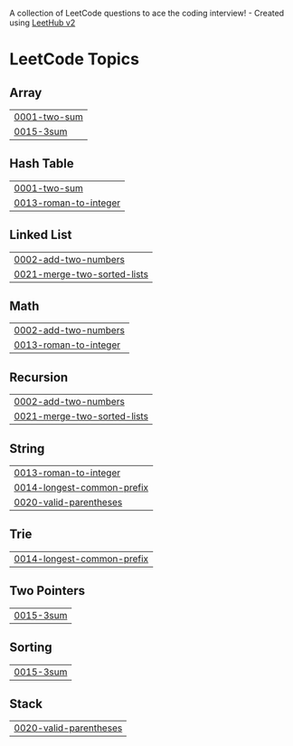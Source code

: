 A collection of LeetCode questions to ace the coding interview! - Created using [LeetHub v2](https://github.com/arunbhardwaj/LeetHub-2.0)
<!---LeetCode Topics Start-->
# LeetCode Topics
## Array
|  |
| ------- |
| [0001-two-sum](https://github.com/MadhuMitha032004/leetcode/tree/master/0001-two-sum) |
| [0015-3sum](https://github.com/MadhuMitha032004/leetcode/tree/master/0015-3sum) |
## Hash Table
|  |
| ------- |
| [0001-two-sum](https://github.com/MadhuMitha032004/leetcode/tree/master/0001-two-sum) |
| [0013-roman-to-integer](https://github.com/MadhuMitha032004/leetcode/tree/master/0013-roman-to-integer) |
## Linked List
|  |
| ------- |
| [0002-add-two-numbers](https://github.com/MadhuMitha032004/leetcode/tree/master/0002-add-two-numbers) |
| [0021-merge-two-sorted-lists](https://github.com/MadhuMitha032004/leetcode/tree/master/0021-merge-two-sorted-lists) |
## Math
|  |
| ------- |
| [0002-add-two-numbers](https://github.com/MadhuMitha032004/leetcode/tree/master/0002-add-two-numbers) |
| [0013-roman-to-integer](https://github.com/MadhuMitha032004/leetcode/tree/master/0013-roman-to-integer) |
## Recursion
|  |
| ------- |
| [0002-add-two-numbers](https://github.com/MadhuMitha032004/leetcode/tree/master/0002-add-two-numbers) |
| [0021-merge-two-sorted-lists](https://github.com/MadhuMitha032004/leetcode/tree/master/0021-merge-two-sorted-lists) |
## String
|  |
| ------- |
| [0013-roman-to-integer](https://github.com/MadhuMitha032004/leetcode/tree/master/0013-roman-to-integer) |
| [0014-longest-common-prefix](https://github.com/MadhuMitha032004/leetcode/tree/master/0014-longest-common-prefix) |
| [0020-valid-parentheses](https://github.com/MadhuMitha032004/leetcode/tree/master/0020-valid-parentheses) |
## Trie
|  |
| ------- |
| [0014-longest-common-prefix](https://github.com/MadhuMitha032004/leetcode/tree/master/0014-longest-common-prefix) |
## Two Pointers
|  |
| ------- |
| [0015-3sum](https://github.com/MadhuMitha032004/leetcode/tree/master/0015-3sum) |
## Sorting
|  |
| ------- |
| [0015-3sum](https://github.com/MadhuMitha032004/leetcode/tree/master/0015-3sum) |
## Stack
|  |
| ------- |
| [0020-valid-parentheses](https://github.com/MadhuMitha032004/leetcode/tree/master/0020-valid-parentheses) |
<!---LeetCode Topics End-->